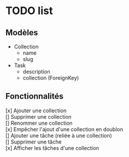 # TODO list

## Modèles

- Collection
  - name
  - slug
- Task
  - description
  - collection (ForeignKey)

## Fonctionnalités

[x] Ajouter une collection  
[] Supprimer une collection  
[] Renommer une collection  
[x] Empêcher l'ajout d'une collection en doublon  
[] Ajouter une tâche (reliée à une collection)  
[] Supprimer une tâche  
[x] Afficher les tâches d'une collection
